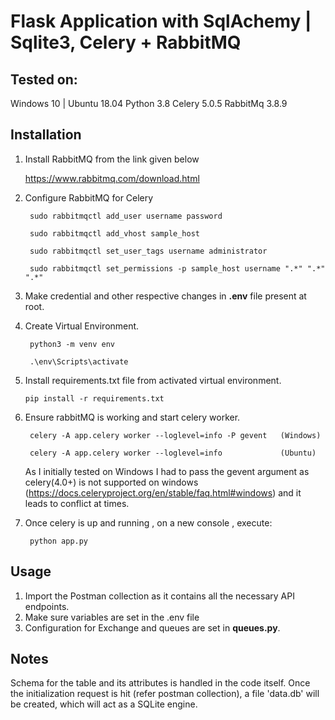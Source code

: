 # Flask Application with SqlAchemy | Sqlite3, Celery + RabbitMQ

## Tested on:
   Windows 10 | Ubuntu 18.04
   Python 3.8
   Celery 5.0.5
   RabbitMq 3.8.9

## Installation

1) Install RabbitMQ from the link given below

   https://www.rabbitmq.com/download.html

2) Configure RabbitMQ for Celery
   ```
    sudo rabbitmqctl add_user username password

    sudo rabbitmqctl add_vhost sample_host

    sudo rabbitmqctl set_user_tags username administrator
  
    sudo rabbitmqctl set_permissions -p sample_host username ".*" ".*" ".*"
   ```
3) Make credential and other respective changes in **.env** file present at root.

4) Create Virtual Environment.

    ```
     python3 -m venv env

     .\env\Scripts\activate
     ```
5) Install requirements.txt file from activated virtual environment.

     ```
     pip install -r requirements.txt
6) Ensure rabbitMQ is working and start celery worker.
   ```
    celery -A app.celery worker --loglevel=info -P gevent   (Windows)

    celery -A app.celery worker --loglevel=info             (Ubuntu)
   ```
    As I initially tested on Windows I had to pass the gevent argument as celery(4.0+) is not supported on windows
    (https://docs.celeryproject.org/en/stable/faq.html#windows) and it 
    leads to conflict at times.

7) Once celery is up and running , on a new console , execute:
   ``` 
    python app.py
   ```

## Usage
1) Import the Postman collection as it  contains all the necessary API endpoints.
2) Make sure variables are set in the .env file
3) Configuration for Exchange and queues are set in **queues.py**.
## Notes
Schema for the table and its attributes is handled in the code itself. Once the initialization request is hit (refer postman collection), a file 'data.db' will be created, which will act as a SQLite engine.
